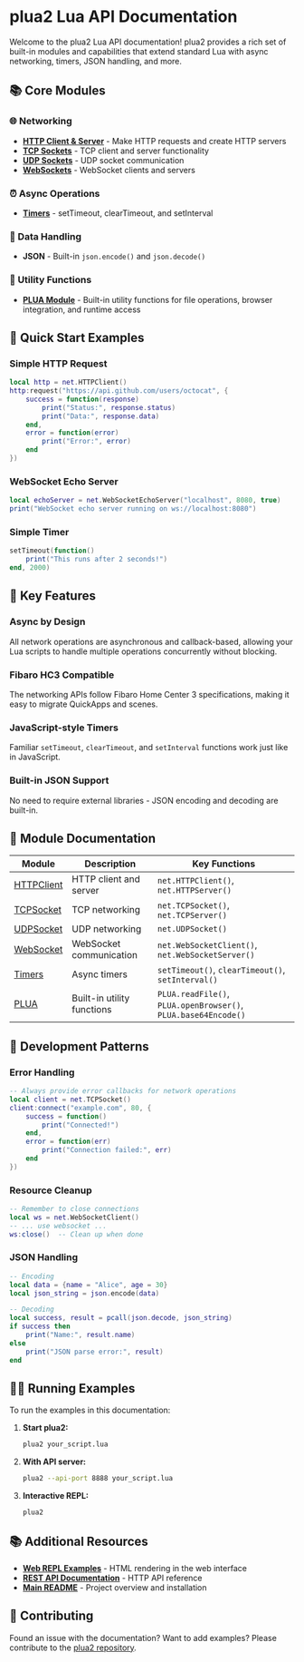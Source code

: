 # plua2 Lua API Documentation

Welcome to the plua2 Lua API documentation! plua2 provides a rich set of built-in modules and capabilities that extend standard Lua with async networking, timers, JSON handling, and more.

## 📚 Core Modules

### 🌐 Networking
- **[HTTP Client & Server](HTTPClient.md)** - Make HTTP requests and create HTTP servers
- **[TCP Sockets](TCPSocket.md)** - TCP client and server functionality
- **[UDP Sockets](UDPSocket.md)** - UDP socket communication
- **[WebSockets](WebSocket.md)** - WebSocket clients and servers

### ⏰ Async Operations
- **[Timers](Timers.md)** - setTimeout, clearTimeout, and setInterval

### 📄 Data Handling
- **JSON** - Built-in `json.encode()` and `json.decode()`

### 🔧 Utility Functions
- **[PLUA Module](Plua.md)** - Built-in utility functions for file operations, browser integration, and runtime access

## 🚀 Quick Start Examples

### Simple HTTP Request
```lua
local http = net.HTTPClient()
http:request("https://api.github.com/users/octocat", {
    success = function(response)
        print("Status:", response.status)
        print("Data:", response.data)
    end,
    error = function(error)
        print("Error:", error)
    end
})
```

### WebSocket Echo Server
```lua
local echoServer = net.WebSocketEchoServer("localhost", 8080, true)
print("WebSocket echo server running on ws://localhost:8080")
```

### Simple Timer
```lua
setTimeout(function()
    print("This runs after 2 seconds!")
end, 2000)
```

## 🎯 Key Features

### **Async by Design**
All network operations are asynchronous and callback-based, allowing your Lua scripts to handle multiple operations concurrently without blocking.

### **Fibaro HC3 Compatible**
The networking APIs follow Fibaro Home Center 3 specifications, making it easy to migrate QuickApps and scenes.

### **JavaScript-style Timers**
Familiar `setTimeout`, `clearTimeout`, and `setInterval` functions work just like in JavaScript.

### **Built-in JSON Support**
No need to require external libraries - JSON encoding and decoding are built-in.

## 📖 Module Documentation

| Module | Description | Key Functions |
|--------|-------------|---------------|
| [HTTPClient](HTTPClient.md) | HTTP client and server | `net.HTTPClient()`, `net.HTTPServer()` |
| [TCPSocket](TCPSocket.md) | TCP networking | `net.TCPSocket()`, `net.TCPServer()` |
| [UDPSocket](UDPSocket.md) | UDP networking | `net.UDPSocket()` |
| [WebSocket](WebSocket.md) | WebSocket communication | `net.WebSocketClient()`, `net.WebSocketServer()` |
| [Timers](Timers.md) | Async timers | `setTimeout()`, `clearTimeout()`, `setInterval()` |
| [PLUA](Plua.md) | Built-in utility functions | `PLUA.readFile()`, `PLUA.openBrowser()`, `PLUA.base64Encode()` |

## 🔧 Development Patterns

### Error Handling
```lua
-- Always provide error callbacks for network operations
local client = net.TCPSocket()
client:connect("example.com", 80, {
    success = function()
        print("Connected!")
    end,
    error = function(err)
        print("Connection failed:", err)
    end
})
```

### Resource Cleanup
```lua
-- Remember to close connections
local ws = net.WebSocketClient()
-- ... use websocket ...
ws:close()  -- Clean up when done
```

### JSON Handling
```lua
-- Encoding
local data = {name = "Alice", age = 30}
local json_string = json.encode(data)

-- Decoding
local success, result = pcall(json.decode, json_string)
if success then
    print("Name:", result.name)
else
    print("JSON parse error:", result)
end
```

## 🏃‍♂️ Running Examples

To run the examples in this documentation:

1. **Start plua2:**
   ```bash
   plua2 your_script.lua
   ```

2. **With API server:**
   ```bash
   plua2 --api-port 8888 your_script.lua
   ```

3. **Interactive REPL:**
   ```bash
   plua2
   ```

## 📚 Additional Resources

- **[Web REPL Examples](../WEB_REPL_HTML_EXAMPLES.md)** - HTML rendering in the web interface
- **[REST API Documentation](../api/README.md)** - HTTP API reference
- **[Main README](../../README.md)** - Project overview and installation

## 🤝 Contributing

Found an issue with the documentation? Want to add examples? Please contribute to the [plua2 repository](https://github.com/jangabrielsson/plua2).
